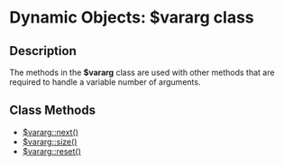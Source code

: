 # Dynamic Objects: $vararg class

<PageHeader /> 

## Description

The methods in the **$vararg** class are used with other methods that are required to handle a variable number of arguments.

## Class Methods

- [\$vararg::next()](./../class-method-$varargnext%28%29)
- [\$vararg::size()](./../class-method-$varargsize%28%29)
- [\$vararg::reset()](./../class-method-$varargreset%28%29)

  
<PageFooter />
